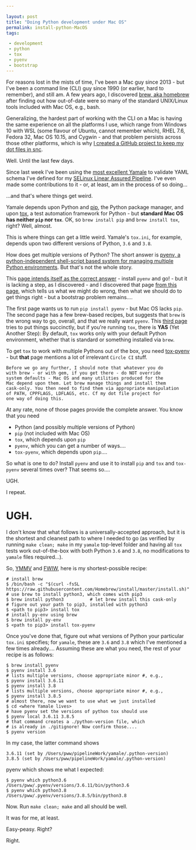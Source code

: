 ```yaml
---

layout: post
title: "Doing Python development under Mac OS"
permalink: install-python-MacOS
tags:

 - development
 - python
 - tox
 - pyenv
 - bootstrap
---
```


For reasons lost in the mists of time, I've been a Mac guy since 2013 - but I've been a command line (CLI) guy since 1990 (or earlier, hard to remember), and still am. A few years ago, I discovered [brew, aka homebrew](https://brew.sh) after finding out how out-of-date were so many of the standard UNIX/Linux tools included with Mac OS, e.g., bash.

Generalizing, the hardest part of working with the CLI on a Mac is having the same experience on all the platforms I use, which range from Windows 10 with WSL (some flavour of Ubuntu, cannot remember which), RHEL 7.6, Fedora 32, Mac OS 10.15, and Cygwin - and that problem persists across those other platforms, which is why [I created a GitHub project to keep my dot files in snc](https://github.com/PeterWhittaker/myDotFiles).

Well. Until the last few days.

Since last week I've been using the [most excellent Yamale](https://github.com/23andMe/Yamale) to validate YAML schema I've defined for my [SELinux Linear Assured Pipeline](https://github.com/PeterWhittaker/LinearAssuredPipeline). I've even made some contributions to it - or, at least, am in the process of so doing...

...and that's where things get weird.

Yamale depends upon Python and [pip](https://pypi.org/project/pip/), the Python package manager, and upon [tox](https://tox.readthedocs.io/en/latest/#), a test automation framework for Python  - but **standard Mac OS has neither `pip` nor `tox`**. OK, so `brew install pip` and `brew install tox`, right? Well, almost.

This is where things can get a little weird. Yamale's `tox.ini`, for example, depends upon two different versions of Python, `3.6` and `3.8`.

How does get multiple versions of Python? The short answer is [pyenv, a python-independent shell-script based system for managing multiple Python environments](https://github.com/pyenv/pyenv). But that's not the whole story.

This [page intends itself as the correct answer](https://opensource.com/article/20/4/pyenv) - install `pyenv` and go! - but it is lacking a step, as I discovered - and I discovered that page [from this page](https://opensource.com/article/19/5/python-3-default-mac), which tells us what we might do wrong, then what we should do to get things right - but a bootstrap problem remains....

The first page wants us to run `pip install pyenv` - but Mac OS lacks `pip`. The second page has a few brew-based recipes, but suggests that `brew` is the wrong way to go, overall, and that we really want `pyenv`. This [third page](https://opensource.com/article/19/6/python-virtual-environments-mac) tries to put things succinctly, but if you're running `tox`, there is **YAS** (Yet Another Step): By default, `tox` works only with your default Python environment, whether that is standard or something installed via `brew`.

To get `tox` to work with multiple Pythons out of the box, you need [tox-pyenv](https://pypi.org/project/tox-pyenv/) - but **that** page mentions a lot of irrelevant `Circle CI` stuff.

```
Before we go any further, I should note that whatever you do
with brew - or with gem, if you get there - do NOT override
system defaults - Mac OS and many utilities produced for the
Mac depend upon them. Let brew manage things and install them
cask-only. You then need to find them via appropriate manipulation
of PATH, CPPFLAGS, LDFLAGS, etc. Cf my dot file project for
one way of doing this.
```

At any rate, none of those pages provide the complete answer. You know that you need
- Python (and possibly multiple versions of Python)
- `pip` (not included with Mac OS)
- `tox`, which depends upon `pip`
- `pyenv`, which you can get a number of ways....
- `tox-pyenv`, which depends upon `pip`....

So what is one to do? Install `pyenv` and use it to install `pip` and `tox` and `tox-pyenv` several times over? That seems so....

UGH.

I repeat.

UGH.
====

I don't know that what follows is a universally-accepted approach, but it is the shortest and cleanest path to where I needed to go (as verified by running `make clean; make` in my `yamale` top-level folder and having all `tox` tests work out-of-the-box with both Python `3.6` and `3.8`, no modifications to `yamale` files required...).

So, [YMMV](http://onlineslangdictionary.com/meaning-definition-of/ymmv) and [FWIW](http://onlineslangdictionary.com/meaning-definition-of/fwiw), here is my shortest-possible recipe:

```
# install brew
$ /bin/bash -c "$(curl -fsSL https://raw.githubusercontent.com/Homebrew/install/master/install.sh)"
# use brew to install python3, which comes with pip3
$ brew install python3          # let brew install this cask-only
# figure out your path to pip3, installed with python3
$ <path to pip3> install tox
# install py-env using brew
$ brew install py-env
$ <path to pip3> install tox-pyenv
```

Once you've done that, figure out what versions of Python your particular `tox.ini` specifies; for `yamale`, these are `3.6` and `3.8` which I've mentioned a few times already.... Assuming these are what you need, the rest of your recipe is as follows:
```
$ brew install pyenv
$ pyenv install 3.6
# lists multiple versions, choose appropriate minor #, e.g.,
$ pyenv install 3.6.11
$ pyenv install 3.8
# lists multiple versions, choose appropriate minor #, e.g.,
$ pyenv install 3.8.5
# almost there, now we want to use what we just installed
$ cd <where Yamale lives>
# have pyenv set the versions of python tox should use
$ pyenv local 3.6.11 3.8.5
# that command creates a ./python-version file, which
# is already in ./gitignore! Now confirm those....
$ pyenv version
```
In my case, the latter command shows
```
3.6.11 (set by /Users/pww/pipelineWork/yamale/.python-version)
3.8.5 (set by /Users/pww/pipelineWork/yamale/.python-version)
```
pyenv which shows me what I expected:
```
$ pyenv which python3.6
/Users/pww/.pyenv/versions/3.6.11/bin/python3.6
$ pyenv which python3.8
/Users/pww/.pyenv/versions/3.8.5/bin/python3.8
```

Now. Run `make clean; make` and all should be well.

It was for me, at least.

Easy-peasy. Right?

Right.

